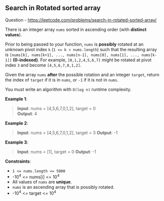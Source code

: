 ## Search in Rotated sorted array

Question - 
    https://leetcode.com/problems/search-in-rotated-sorted-array/
    
There is an integer array `nums` sorted in ascending order (with **distinct values**).

Prior to being passed to your function, `nums` is **possibly** rotated at an unknown pivot index `k` (`1 <= k < nums.length`) such that the resulting array is `[nums[k], nums[k+1], ..., nums[n-1], nums[0], nums[1], ..., nums[k-1]]` **(0-indexed)**. For example, `[0,1,2,4,5,6,7]` might be rotated at pivot index `3` and become `[4,5,6,7,0,1,2]`.

Given the array `nums` **after** the possible rotation and an integer `target`, return the index of `target` if it is in `nums`, or `-1` if it is not in `nums`.

You must write an algorithm with `O(log n)` runtime complexity.

 

**Example 1**:

>**Input**: nums = [4,5,6,7,0,1,2], target = 0  
>**Output**: 4

**Example 2**:

>**Input**: nums = [4,5,6,7,0,1,2], target = 3
>**Output**: -1

**Example 3**:

>**Input**: nums = [1], target = 0
>**Output**: -1
 

**Constraints**:

* `1 <= nums.length <= 5000`  
* -10<sup>4</sup> <= nums[i] <= 10<sup>4</sup>  
* All values of `nums` are **unique**.  
* `nums` is an ascending array that is possibly rotated.  
* -10<sup>4</sup> <= target <= 10<sup>4</sup>  


